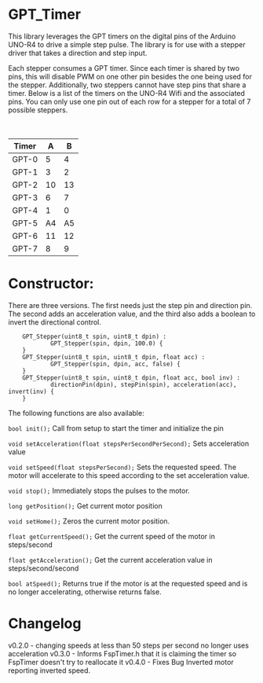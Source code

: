 # GPT_Timer

This library leverages the GPT timers on the digital pins of the Arduino UNO-R4 to drive a simple step pulse.  The library is for use with a stepper driver that takes a direction and step input.  

Each stepper consumes a GPT timer.  Since each timer is shared by two pins, this will disable PWM on one other pin besides the one being used for the stepper.  Additionally, two steppers cannot have step pins that share a timer.  Below is a list of the timers on the UNO-R4 Wifi and the associated pins.  You can only use one pin out of each row for a stepper for a total of 7 possible steppers.  
<br>
<br>

| **Timer** | **A**  | **B**  |
|-----------|--------|--------|
|  GPT-0    |      5 |      4 |
|  GPT-1    |      3 |      2 |
|  GPT-2    |      10|      13|
|  GPT-3    |      6 |      7 |
|  GPT-4    |      1 |      0 |
|  GPT-5    |      A4|      A5|
|  GPT-6    |      11|      12|
|  GPT-7    |      8 |      9 |



# Constructor:
There are three versions.  The first needs just the step pin and direction pin.  The second adds an acceleration value, and the third also adds a boolean to invert the directional control.  
```
    GPT_Stepper(uint8_t spin, uint8_t dpin) :
			GPT_Stepper(spin, dpin, 100.0) {
	}
	GPT_Stepper(uint8_t spin, uint8_t dpin, float acc) :
			GPT_Stepper(spin, dpin, acc, false) {
	}
	GPT_Stepper(uint8_t spin, uint8_t dpin, float acc, bool inv) :
			directionPin(dpin), stepPin(spin), acceleration(acc), invert(inv) {
	}
```

The following functions are also available:

`bool init();`  Call from setup to start the timer and initialize the pin

`void setAcceleration(float stepsPerSecondPerSecond);`  Sets acceleration value

`void setSpeed(float stepsPerSecond);`  Sets the requested speed.  The motor will accelerate to this speed according to the set acceleration value. 

`void stop();`  Immediately stops the pulses to the motor. 

`long getPosition();`  Get current motor position

`void setHome();`  Zeros the current motor position. 

`float getCurrentSpeed();`  Get the current speed of the motor in steps/second

`float getAcceleration();`  Get the current acceleration value in steps/second/second

`bool atSpeed();`  Returns true if the motor is at the requested speed and is no longer accelerating, otherwise returns false. 





# Changelog

v0.2.0 - changing speeds at less than 50 steps per second no longer uses acceleration
v0.3.0 - Informs FspTimer.h that it is claiming the timer so FspTimer doesn't try to reallocate it
v0.4.0 - Fixes Bug Inverted motor reporting inverted speed. 


